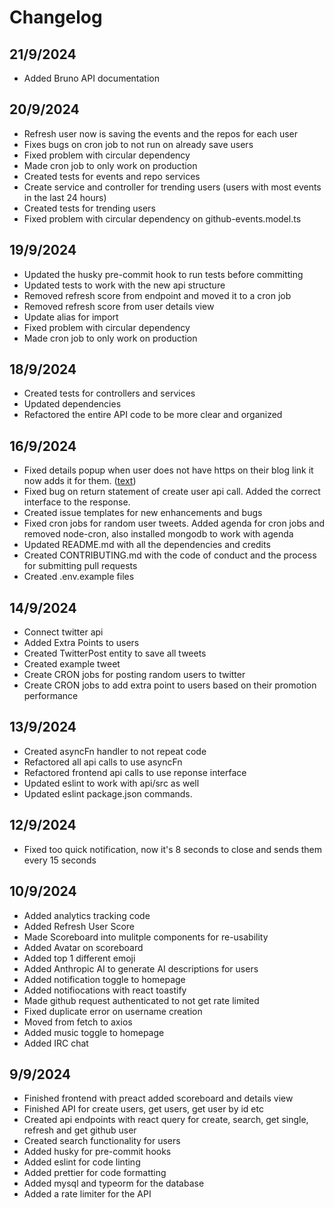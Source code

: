 # Changelog

## 21/9/2024

- Added Bruno API documentation

## 20/9/2024

- Refresh user now is saving the events and the repos for each user
- Fixes bugs on cron job to not run on already save users
- Fixed problem with circular dependency
- Made cron job to only work on production
- Created tests for events and repo services
- Create service and controller for trending users (users with most events in the last 24 hours)
- Created tests for trending users
- Fixed problem with circular dependency on github-events.model.ts

## 19/9/2024

- Updated the husky pre-commit hook to run tests before committing
- Updated tests to work with the new api structure
- Removed refresh score from endpoint and moved it to a cron job
- Removed refresh score from user details view
- Update alias for import
- Fixed problem with circular dependency
- Made cron job to only work on production

## 18/9/2024

- Created tests for controllers and services
- Updated dependencies
- Refactored the entire API code to be more clear and organized

## 16/9/2024

- Fixed details popup when user does not have https on their blog link it now adds it for them. ([text](https://github.com/vanguardvirtual/repo-ranger/issues/7))
- Fixed bug on return statement of create user api call. Added the correct interface to the response.
- Created issue templates for new enhancements and bugs
- Fixed cron jobs for random user tweets. Added agenda for cron jobs and removed node-cron, also installed mongodb to work with agenda
- Updated README.md with all the dependencies and credits
- Created CONTRIBUTING.md with the code of conduct and the process for submitting pull requests
- Created .env.example files

## 14/9/2024

- Connect twitter api
- Added Extra Points to users
- Created TwitterPost entity to save all tweets
- Created example tweet
- Create CRON jobs for posting random users to twitter
- Create CRON jobs to add extra point to users based on their promotion performance

## 13/9/2024

- Created asyncFn handler to not repeat code
- Refactored all api calls to use asyncFn
- Refactored frontend api calls to use reponse interface
- Updated eslint to work with api/src as well
- Updated eslint package.json commands.

## 12/9/2024

- Fixed too quick notification, now it's 8 seconds to close and sends them every 15 seconds

## 10/9/2024

- Added analytics tracking code
- Added Refresh User Score
- Made Scoreboard into mulitple components for re-usability
- Added Avatar on scoreboard
- Added top 1 different emoji
- Added Anthropic AI to generate AI descriptions for users
- Added notification toggle to homepage
- Added notifiocations with react toastify
- Made github request authenticated to not get rate limited
- Fixed duplicate error on username creation
- Moved from fetch to axios
- Added music toggle to homepage
- Added IRC chat

## 9/9/2024

- Finished frontend with preact added scoreboard and details view
- Finished API for create users, get users, get user by id etc
- Created api endpoints with react query for create, search, get single, refresh and get github user
- Created search functionality for users
- Added husky for pre-commit hooks
- Added eslint for code linting
- Added prettier for code formatting
- Added mysql and typeorm for the database
- Added a rate limiter for the API
